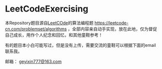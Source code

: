 # LeetCodeExercising
本Repository题目源自[LeetCOde](https://leetcode-cn.com)的算法编程题 https://leetcode-cn.com/problemset/algorithms ，全部内容亲自动手实现，放在此地，仅为督促自己成长，用作个人纪念和回忆，和其他童鞋参考！

有的题目本小白可能写过，但是没有上传，需要交流的童鞋可以根据下面的email联系我。

邮箱：
geyixin777@163.com
